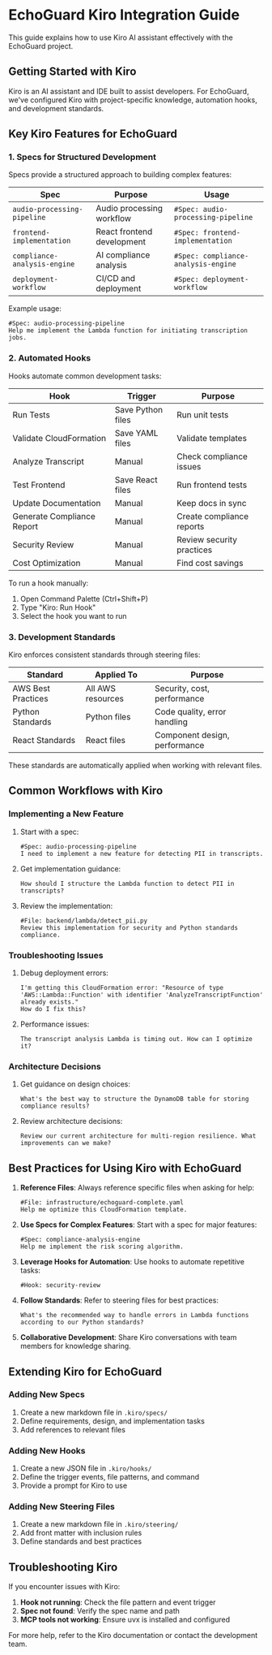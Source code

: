 # EchoGuard Kiro Integration Guide

This guide explains how to use Kiro AI assistant effectively with the EchoGuard project.

## Getting Started with Kiro

Kiro is an AI assistant and IDE built to assist developers. For EchoGuard, we've configured Kiro with project-specific knowledge, automation hooks, and development standards.

## Key Kiro Features for EchoGuard

### 1. Specs for Structured Development

Specs provide a structured approach to building complex features:

| Spec | Purpose | Usage |
|------|---------|-------|
| `audio-processing-pipeline` | Audio processing workflow | `#Spec: audio-processing-pipeline` |
| `frontend-implementation` | React frontend development | `#Spec: frontend-implementation` |
| `compliance-analysis-engine` | AI compliance analysis | `#Spec: compliance-analysis-engine` |
| `deployment-workflow` | CI/CD and deployment | `#Spec: deployment-workflow` |

Example usage:
```
#Spec: audio-processing-pipeline
Help me implement the Lambda function for initiating transcription jobs.
```

### 2. Automated Hooks

Hooks automate common development tasks:

| Hook | Trigger | Purpose |
|------|---------|---------|
| Run Tests | Save Python files | Run unit tests |
| Validate CloudFormation | Save YAML files | Validate templates |
| Analyze Transcript | Manual | Check compliance issues |
| Test Frontend | Save React files | Run frontend tests |
| Update Documentation | Manual | Keep docs in sync |
| Generate Compliance Report | Manual | Create compliance reports |
| Security Review | Manual | Review security practices |
| Cost Optimization | Manual | Find cost savings |

To run a hook manually:
1. Open Command Palette (Ctrl+Shift+P)
2. Type "Kiro: Run Hook"
3. Select the hook you want to run

### 3. Development Standards

Kiro enforces consistent standards through steering files:

| Standard | Applied To | Purpose |
|----------|------------|---------|
| AWS Best Practices | All AWS resources | Security, cost, performance |
| Python Standards | Python files | Code quality, error handling |
| React Standards | React files | Component design, performance |

These standards are automatically applied when working with relevant files.

## Common Workflows with Kiro

### Implementing a New Feature

1. Start with a spec:
   ```
   #Spec: audio-processing-pipeline
   I need to implement a new feature for detecting PII in transcripts.
   ```

2. Get implementation guidance:
   ```
   How should I structure the Lambda function to detect PII in transcripts?
   ```

3. Review the implementation:
   ```
   #File: backend/lambda/detect_pii.py
   Review this implementation for security and Python standards compliance.
   ```

### Troubleshooting Issues

1. Debug deployment errors:
   ```
   I'm getting this CloudFormation error: "Resource of type 'AWS::Lambda::Function' with identifier 'AnalyzeTranscriptFunction' already exists."
   How do I fix this?
   ```

2. Performance issues:
   ```
   The transcript analysis Lambda is timing out. How can I optimize it?
   ```

### Architecture Decisions

1. Get guidance on design choices:
   ```
   What's the best way to structure the DynamoDB table for storing compliance results?
   ```

2. Review architecture decisions:
   ```
   Review our current architecture for multi-region resilience. What improvements can we make?
   ```

## Best Practices for Using Kiro with EchoGuard

1. **Reference Files**: Always reference specific files when asking for help:
   ```
   #File: infrastructure/echoguard-complete.yaml
   Help me optimize this CloudFormation template.
   ```

2. **Use Specs for Complex Features**: Start with a spec for major features:
   ```
   #Spec: compliance-analysis-engine
   Help me implement the risk scoring algorithm.
   ```

3. **Leverage Hooks for Automation**: Use hooks to automate repetitive tasks:
   ```
   #Hook: security-review
   ```

4. **Follow Standards**: Refer to steering files for best practices:
   ```
   What's the recommended way to handle errors in Lambda functions according to our Python standards?
   ```

5. **Collaborative Development**: Share Kiro conversations with team members for knowledge sharing.

## Extending Kiro for EchoGuard

### Adding New Specs

1. Create a new markdown file in `.kiro/specs/`
2. Define requirements, design, and implementation tasks
3. Add references to relevant files

### Adding New Hooks

1. Create a new JSON file in `.kiro/hooks/`
2. Define the trigger events, file patterns, and command
3. Provide a prompt for Kiro to use

### Adding New Steering Files

1. Create a new markdown file in `.kiro/steering/`
2. Add front matter with inclusion rules
3. Define standards and best practices

## Troubleshooting Kiro

If you encounter issues with Kiro:

1. **Hook not running**: Check the file pattern and event trigger
2. **Spec not found**: Verify the spec name and path
3. **MCP tools not working**: Ensure uvx is installed and configured

For more help, refer to the Kiro documentation or contact the development team.